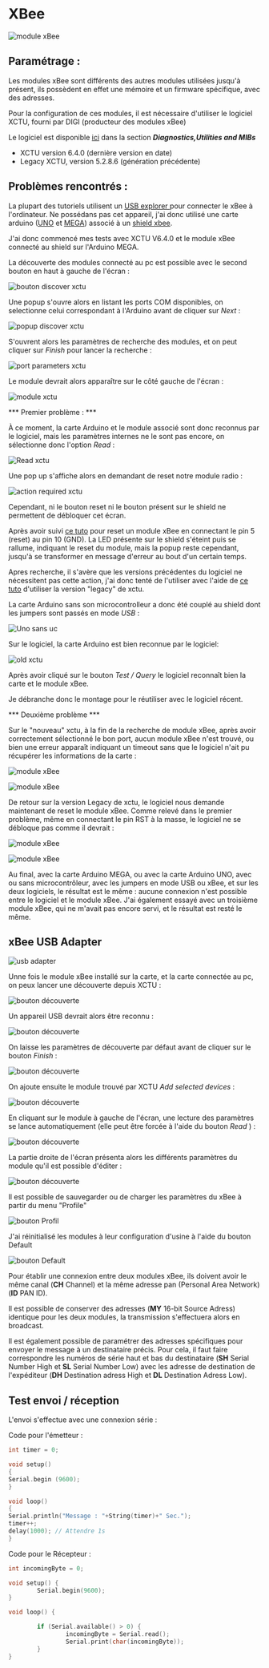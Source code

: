 # XBee

![module xBee](Images/XBee_1.png)

## Paramétrage :

Les modules xBee sont différents des autres modules utilisées jusqu'à présent, ils possèdent en effet une mémoire et un firmware spécifique, avec des adresses.

Pour la configuration de ces modules, il est nécessaire d'utiliser le logiciel XCTU, fourni par DIGI (producteur des modules xBee)

Le logiciel est disponible [ici](https://www.digi.com/support/productdetail?pid=3352) dans la section ***Diagnostics,Utilities and MIBs***

* XCTU version 6.4.0 (dernière version en date)
* Legacy XCTU, version 5.2.8.6 (génération précédente)

## Problèmes rencontrés :

La plupart des tutoriels utilisent un [USB explorer ](https://www.sparkfun.com/products/11812) pour connecter le xBee à l'ordinateur. Ne possédans pas cet appareil, j'ai donc utilisé une carte arduino ([UNO](https://www.sparkfun.com/products/11021) et [MEGA](https://www.sparkfun.com/products/11061)) associé à un [shield xbee](https://www.gotronic.fr/art-module-xbee-shield-12427.htm).

J'ai donc commencé mes tests avec XCTU V6.4.0 et le module xBee connecté au shield sur l'Arduino MEGA.

La découverte des modules connecté au pc est possible avec le second bouton en haut à gauche de l'écran :

![bouton discover xctu](Images/XBee_2.png)

Une popup s'ouvre alors en listant les ports COM disponibles, on selectionne celui correspondant à l'Arduino avant de cliquer sur *Next* :

![popup discover xctu](Images/XBee_3.png)

S'ouvrent alors les paramètres de recherche des modules, et on peut cliquer sur *Finish* pour lancer la recherche :

![port parameters xctu](Images/XBee_4.png)

Le module devrait alors apparaître sur le côté gauche de l'écran :

![module xctu](Images/XBee_5.png)

*** Premier problème : ***

À ce moment, la carte Arduino et le module associé sont donc reconnus par le logiciel, mais les paramètres internes ne le sont pas encore, on sélectionne donc l'option *Read* :

![Read xctu](Images/XBee_6.png)

Une pop up s'affiche alors en demandant de reset notre module radio :

![action required xctu](Images/XBee_7.png)

Cependant, ni le bouton reset ni le bouton présent sur le shield ne permettent de débloquer cet écran.

Après avoir suivi [ce tuto](https://learn.sparkfun.com/tutorials/exploring-xbees-and-xctu/troubleshooting#reset) pour reset un module xBee en connectant le pin 5 (reset) au pin 10 (GND). La LED présente sur le shield s'éteint puis se rallume, indiquant le reset du module, mais la popup reste cependant, jusqu'à se transformer en message d'erreur au bout d'un certain temps.

Apres recherche, il s'avère que les versions précédentes du logiciel ne nécessitent pas cette action, j'ai donc tenté de l'utiliser avec l'aide de [ce tuto](https://robotic-controls.com/book/export/html/14) d'utiliser la version "legacy" de xctu.

La carte Arduino sans son microcontrolleur a donc été couplé au shield dont les jumpers sont passés en mode *USB* :

![Uno sans uc](Images/XBee_8.png)

Sur le logiciel, la carte Arduino est bien reconnue par le logiciel:

![old xctu](Images/XBee_9.png)

Après avoir cliqué sur le bouton *Test / Query*  le logiciel reconnaît bien la carte et le module xBee.

Je débranche donc le montage pour le réutiliser avec le logiciel récent.

*** Deuxième problème ***

Sur le "nouveau" xctu, à la fin de la recherche de module xBee, après avoir correctement sélectionné le bon port, aucun module xBee n'est trouvé, ou bien une erreur apparaît indiquant un timeout sans que le logiciel n'ait pu récupérer les informations de la carte :

![module xBee](Images/XBee_10.png)

![module xBee](Images/XBee_11.png)

De retour sur la version Legacy de xctu, le logiciel nous demande maintenant de reset le module xBee. Comme relevé dans le premier problème, même en connectant le pin RST à la masse, le logiciel ne se débloque pas comme il devrait :

![module xBee](Images/XBee_12.png)

![module xBee](Images/XBee_13.png)

Au final, avec la carte Arduino MEGA, ou avec la carte Arduino UNO, avec ou sans microcontrôleur, avec les jumpers en mode USB ou xBee, et sur les deux logiciels, le résultat est le même : aucune connexion n'est possible entre le logiciel et le module xBee.
J'ai également essayé avec un troisième module xBee, qui ne m'avait pas encore servi, et le résultat est resté le même.  

## xBee USB Adapter

![usb adapter](Images/XBee_14.png)

Unne fois le module xBee installé sur la carte, et la carte connectée au pc, on peux lancer une découverte depuis XCTU :

![bouton découverte](Images/XBee_2.png)

Un appareil USB devrait alors être reconnu :

![bouton découverte](Images/XBee_15.png)

On laisse les paramètres de découverte par défaut avant de cliquer sur le bouton *Finish* :

![bouton découverte](Images/XBee_4.png)

On ajoute ensuite le module trouvé par XCTU *Add selected devices* :

![bouton découverte](Images/XBee_16.png)

En cliquant sur le module à gauche de l'écran, une lecture des paramètres se lance automatiquement (elle peut être forcée à l'aide du bouton *Read* ) :

![bouton découverte](Images/XBee_6.png)

La partie droite de l'écran présenta alors les différents paramètres du module qu'il est possible d'éditer :

![bouton découverte](Images/XBee_17.png)

Il est possible de sauvegarder ou de charger les paramètres du xBee à partir du menu "Profile"

![bouton Profil](Images/XBee_18.png)

J'ai réinitialisé les modules à leur configuration d'usine à l'aide du bouton Default

![bouton Default](Images/XBee_19.png)

Pour établir une connexion entre deux modules xBee, ils doivent avoir le même canal (**CH** Channel) et la même adresse pan (Personal Area Network) (**ID** PAN ID).

Il est possible de conserver des adresses (**MY** 16-bit Source Adress) identique pour les deux modules, la transmission s'effectuera alors en broadcast.

Il est également possible de paramétrer des adresses spécifiques pour envoyer le message à un destinataire précis.
Pour cela, il faut faire correspondre les numéros de série haut et bas du destinataire (**SH** Serial Number High et **SL** Serial Number Low) avec les adresse de destination de l'expéditeur (**DH** Destination adress High et **DL** Destination Adress Low).

## Test envoi / réception

L'envoi s'effectue avec une connexion série :

Code pour l'émetteur :

```C
int timer = 0;

void setup()
{
Serial.begin (9600);
}

void loop()
{
Serial.println("Message : "+String(timer)+" Sec.");
timer++;
delay(1000); // Attendre 1s
}
```

Code pour le Récepteur :

```C
int incomingByte = 0;   

void setup() {
        Serial.begin(9600);
}

void loop() {

        if (Serial.available() > 0) {
                incomingByte = Serial.read();
                Serial.print(char(incomingByte));
        }
}
```
